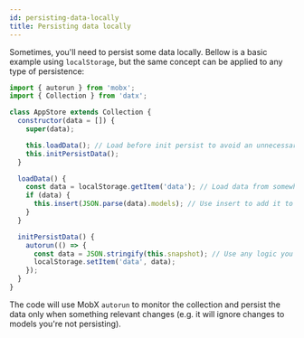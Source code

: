 ```yaml
---
id: persisting-data-locally
title: Persisting data locally
---
```


Sometimes, you'll need to persist some data locally.
Bellow is a basic example using `localStorage`, but the same concept can be applied to any type of persistence:

```javascript
import { autorun } from 'mobx';
import { Collection } from 'datx';

class AppStore extends Collection {
  constructor(data = []) {
    super(data);

    this.loadData(); // Load before init persist to avoid an unnecessary persisting cycle
    this.initPersistData();
  }

  loadData() {
    const data = localStorage.getItem('data'); // Load data from somewhere
    if (data) {
      this.insert(JSON.parse(data).models); // Use insert to add it to the store
    }
  }

  initPersistData() {
    autorun(() => {
      const data = JSON.stringify(this.snapshot); // Use any logic you want (e.g. filter by type)
      localStorage.setItem('data', data);
    });
  }
}
```

The code will use MobX `autorun` to monitor the collection and persist the data only when something relevant changes (e.g. it will ignore changes to models you're not persisting).
